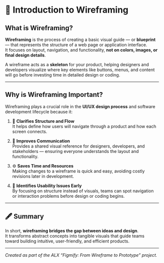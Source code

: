 # 🧭 Introduction to Wireframing

## What is Wireframing?

**Wireframing** is the process of creating a basic visual guide — or **blueprint** — that represents the structure of a web page or application interface.  
It focuses on layout, navigation, and functionality, **not on colors, images, or final design details**.  

A wireframe acts as a **skeleton** for your product, helping designers and developers visualize where key elements like buttons, menus, and content will go before investing time in detailed design or coding.

---

## Why is Wireframing Important?

Wireframing plays a crucial role in the **UI/UX design process** and software development lifecycle because it:

1. 🧩 **Clarifies Structure and Flow**  
   It helps define how users will navigate through a product and how each screen connects.

2. 💬 **Improves Communication**  
   Provides a shared visual reference for designers, developers, and stakeholders — ensuring everyone understands the layout and functionality.

3. ⚙️ **Saves Time and Resources**  
   Making changes to a wireframe is quick and easy, avoiding costly revisions later in development.

4. 🧠 **Identifies Usability Issues Early**  
   By focusing on structure instead of visuals, teams can spot navigation or interaction problems before design or coding begins.

---

## 🖋️ Summary

In short, **wireframing bridges the gap between ideas and design**.  
It transforms abstract concepts into tangible visuals that guide teams toward building intuitive, user-friendly, and efficient products.

---

*Created as part of the ALX “Figmify: From Wireframe to Prototype” project.*
